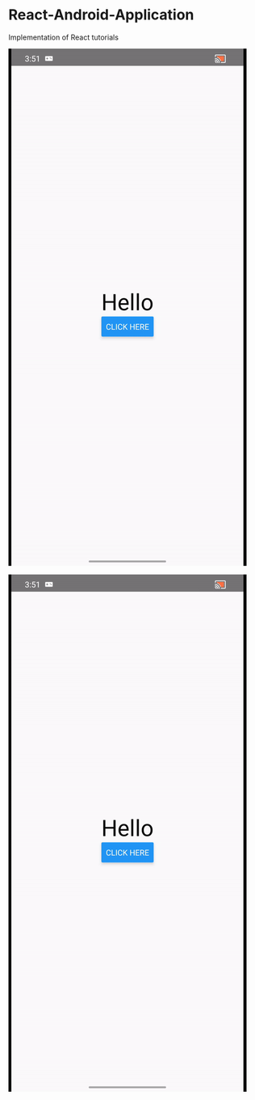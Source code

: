 # React-Android-Application

Implementation of React tutorials

![Demo](videos\demo.gif)

<img src="videos\ezgif.com-video-to-gif.gif">
